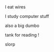 I eat wires

I study computer stuff

also a big dumbo

tank for reading ! 

slorp
<!---
Ieatwires/Ieatwires is a ✨ special ✨ repository because its `README.md` (this file) appears on your GitHub profile.
You can click the Preview link to take a look at your changes.
--->

